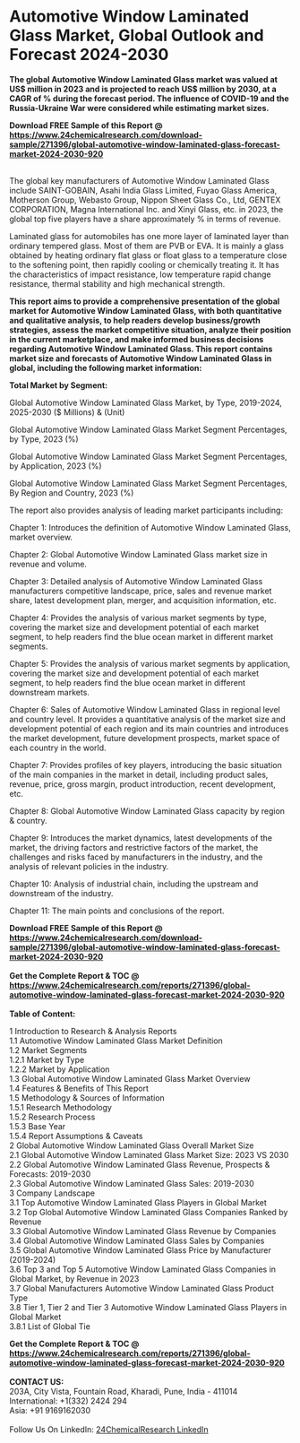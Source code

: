 <h1>Automotive Window Laminated Glass Market, Global Outlook and Forecast 2024-2030</h1><p><strong>The global Automotive Window Laminated Glass market was valued at US$ million in 2023 and is projected to reach US$ million by 2030, at a CAGR of % during the forecast period. The influence of COVID-19 and the Russia-Ukraine War were considered while estimating market sizes.</strong></p><p>
</p><p></p><div><b>Download FREE Sample of this Report @ 
            <a href="https://www.24chemicalresearch.com/download-sample/271396/global-automotive-window-laminated-glass-forecast-market-2024-2030-920">
            https://www.24chemicalresearch.com/download-sample/271396/global-automotive-window-laminated-glass-forecast-market-2024-2030-920</a></b></div><br><p>
The global key manufacturers of Automotive Window Laminated Glass include SAINT-GOBAIN, Asahi India Glass Limited, Fuyao Glass America, Motherson Group, Webasto Group, Nippon Sheet Glass Co., Ltd, GENTEX CORPORATION, Magna International Inc. and Xinyi Glass, etc. in 2023, the global top five players have a share approximately % in terms of revenue.</p><p>
Laminated glass for automobiles has one more layer of laminated layer than ordinary tempered glass. Most of them are PVB or EVA. It is mainly a glass obtained by heating ordinary flat glass or float glass to a temperature close to the softening point, then rapidly cooling or chemically treating it. It has the characteristics of impact resistance, low temperature rapid change resistance, thermal stability and high mechanical strength.</p><p>
<strong>This report aims to provide a comprehensive presentation of the global market for Automotive Window Laminated Glass, with both quantitative and qualitative analysis, to help readers develop business/growth strategies, assess the market competitive situation, analyze their position in the current marketplace, and make informed business decisions regarding Automotive Window Laminated Glass. This report contains market size and forecasts of Automotive Window Laminated Glass in global, including the following market information:</strong></p><p>
</p><p>
<strong>Total Market by Segment:</strong></p><p>
Global Automotive Window Laminated Glass Market, by Type, 2019-2024, 2025-2030 ($ Millions) &amp; (Unit)</p><p>
Global Automotive Window Laminated Glass Market Segment Percentages, by Type, 2023 (%)</p><p>
</p><p>
Global Automotive Window Laminated Glass Market Segment Percentages, by Application, 2023 (%)</p><p>
</p><p>
Global Automotive Window Laminated Glass Market Segment Percentages, By Region and Country, 2023 (%)</p><p>
</p><p>
The report also provides analysis of leading market participants including:</p><p>
</p><p>
</p><p>
Chapter 1: Introduces the definition of Automotive Window Laminated Glass, market overview.</p><p>
Chapter 2: Global Automotive Window Laminated Glass market size in revenue and volume.</p><p>
Chapter 3: Detailed analysis of Automotive Window Laminated Glass manufacturers competitive landscape, price, sales and revenue market share, latest development plan, merger, and acquisition information, etc.</p><p>
Chapter 4: Provides the analysis of various market segments by type, covering the market size and development potential of each market segment, to help readers find the blue ocean market in different market segments.</p><p>
Chapter 5: Provides the analysis of various market segments by application, covering the market size and development potential of each market segment, to help readers find the blue ocean market in different downstream markets.</p><p>
Chapter 6: Sales of Automotive Window Laminated Glass in regional level and country level. It provides a quantitative analysis of the market size and development potential of each region and its main countries and introduces the market development, future development prospects, market space of each country in the world.</p><p>
Chapter 7: Provides profiles of key players, introducing the basic situation of the main companies in the market in detail, including product sales, revenue, price, gross margin, product introduction, recent development, etc.</p><p>
Chapter 8: Global Automotive Window Laminated Glass capacity by region &amp; country.</p><p>
Chapter 9: Introduces the market dynamics, latest developments of the market, the driving factors and restrictive factors of the market, the challenges and risks faced by manufacturers in the industry, and the analysis of relevant policies in the industry.</p><p>
Chapter 10: Analysis of industrial chain, including the upstream and downstream of the industry.</p><p>
Chapter 11: The main points and conclusions of the report.</p><div><b>Download FREE Sample of this Report @ 
            <a href="https://www.24chemicalresearch.com/download-sample/271396/global-automotive-window-laminated-glass-forecast-market-2024-2030-920">
            https://www.24chemicalresearch.com/download-sample/271396/global-automotive-window-laminated-glass-forecast-market-2024-2030-920</a></b></div><br><div><b>Get the Complete Report & TOC @ 
            <a href="https://www.24chemicalresearch.com/reports/271396/global-automotive-window-laminated-glass-forecast-market-2024-2030-920">
            https://www.24chemicalresearch.com/reports/271396/global-automotive-window-laminated-glass-forecast-market-2024-2030-920</a></b></div><br>
            <b>Table of Content:</b><p>1 Introduction to Research & Analysis Reports<br />
    1.1 Automotive Window Laminated Glass Market Definition<br />
    1.2 Market Segments<br />
        1.2.1 Market by Type<br />
        1.2.2 Market by Application<br />
    1.3 Global Automotive Window Laminated Glass Market Overview<br />
    1.4 Features & Benefits of This Report<br />
    1.5 Methodology & Sources of Information<br />
        1.5.1 Research Methodology<br />
        1.5.2 Research Process<br />
        1.5.3 Base Year<br />
        1.5.4 Report Assumptions & Caveats<br />
2 Global Automotive Window Laminated Glass Overall Market Size<br />
    2.1 Global Automotive Window Laminated Glass Market Size: 2023 VS 2030<br />
    2.2 Global Automotive Window Laminated Glass Revenue, Prospects & Forecasts: 2019-2030<br />
    2.3 Global Automotive Window Laminated Glass Sales: 2019-2030<br />
3 Company Landscape<br />
    3.1 Top Automotive Window Laminated Glass Players in Global Market<br />
    3.2 Top Global Automotive Window Laminated Glass Companies Ranked by Revenue<br />
    3.3 Global Automotive Window Laminated Glass Revenue by Companies<br />
    3.4 Global Automotive Window Laminated Glass Sales by Companies<br />
    3.5 Global Automotive Window Laminated Glass Price by Manufacturer (2019-2024)<br />
    3.6 Top 3 and Top 5 Automotive Window Laminated Glass Companies in Global Market, by Revenue in 2023<br />
    3.7 Global Manufacturers Automotive Window Laminated Glass Product Type<br />
    3.8 Tier 1, Tier 2 and Tier 3 Automotive Window Laminated Glass Players in Global Market<br />
        3.8.1 List of Global Tie</p><div><b>Get the Complete Report & TOC @ 
            <a href="https://www.24chemicalresearch.com/reports/271396/global-automotive-window-laminated-glass-forecast-market-2024-2030-920">
            https://www.24chemicalresearch.com/reports/271396/global-automotive-window-laminated-glass-forecast-market-2024-2030-920</a></b></div><br><b>CONTACT US:</b><br>
            203A, City Vista, Fountain Road, Kharadi, Pune, India - 411014<br>
            International: +1(332) 2424 294<br>
            Asia: +91 9169162030 <br><br>
            Follow Us On LinkedIn: <a href="https://www.linkedin.com/company/24chemicalresearch/">24ChemicalResearch LinkedIn</a>